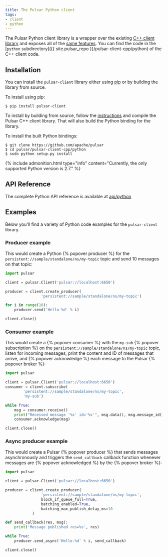 ```yaml
---
title: The Pulsar Python client
tags:
- client
- python
---
```


The Pulsar Python client library is a wrapper over the existing [C++ client library](../CppClient) and exposes all of the [same features](../../../../api/cpp). You can find the code in the [`python` subdirectory]({{ site.pulsar_repo }}/pulsar-client-cpp/python) of the C++ client code.


## Installation

You can install the `pulsar-client` library either using [pip](https://pip.pypa.io/en/stable/) or by building the library from source.

To install using pip:

```shell
$ pip install pulsar-client
```

To install by building from source, follow the [instructions](../CppClient#compilation) and compile the Pulsar C++ client library. That will also build the Python binding for the library.

To install the built Python bindings:

```shell
$ git clone https://github.com/apache/pulsar
$ cd pulsar/pulsar-client-cpp/python
$ sudo python setup.py install
```

{% include admonition.html type="info" content="Currently, the only supported Python version is 2.7." %}

## API Reference

The complete Python API reference is available at [api/python]({{site.baseUrl}}/api/python)

## Examples

Below you'll find a variety of Python code examples for the `pulsar-client` library.

### Producer example

This would create a Python {% popover producer %} for the `persistent://sample/standalone/ns/my-topic` topic and send 10 messages on that topic:

```python
import pulsar

client = pulsar.Client('pulsar://localhost:6650')

producer = client.create_producer(
                'persistent://sample/standalone/ns/my-topic')

for i in range(10):
    producer.send('Hello-%d' % i)

client.close()
```

### Consumer example

This would create a {% popover consumer %} with the `my-sub` {% popover subscription %} on the `persistent://sample/standalone/ns/my-topic` topic, listen for incoming messages, print the content and ID of messages that arrive, and {% popover acknowledge %} each message to the Pulsar {% popover broker %}:

```python
import pulsar

client = pulsar.Client('pulsar://localhost:6650')
consumer = client.subscribe(
        'persistent://sample/standalone/ns/my-topic',
        'my-sub')

while True:
    msg = consumer.receive()
    print("Received message '%s' id='%s'", msg.data(), msg.message_id())
    consumer.acknowledge(msg)

client.close()
```

### Async producer example

This would create a Pulsar {% popover producer %} that sends messages asynchronously and triggers the `send_callback` callback function whenever messages are {% popover acknowledged %} by the {% popover broker %}:

```python
import pulsar

client = pulsar.Client('pulsar://localhost:6650')

producer = client.create_producer(
                'persistent://sample/standalone/ns/my-topic',
                block_if_queue_full=True,
                batching_enabled=True,
                batching_max_publish_delay_ms=10
            )

def send_callback(res, msg):
    print('Message published res=%s', res)

while True:
    producer.send_async('Hello-%d' % i, send_callback)

client.close()
```

